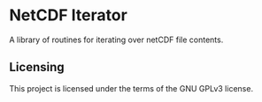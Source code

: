 # NetCDF Iterator
A library of routines for iterating over netCDF file contents.

## Licensing
This project is licensed under the terms of the GNU GPLv3 license.